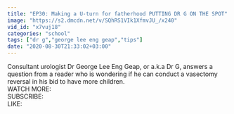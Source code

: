 ```yaml
---
title: "EP30: Making a U-turn for fatherhood PUTTING DR G ON THE SPOT"
image: "https://s2.dmcdn.net/v/SQhRS1VIk1XfmvJU_/x240"
vid_id: "x7vuj18"
categories: "school"
tags: ["dr g","george lee eng geap","tips"]
date: "2020-08-30T21:33:02+03:00"
---
```

Consultant urologist Dr George Lee Eng Geap, or a.k.a Dr G, answers a question from a reader who is wondering if he can conduct a vasectomy reversal in his bid to have more children.  <br>WATCH MORE:   <br>SUBSCRIBE:   <br>LIKE: 
